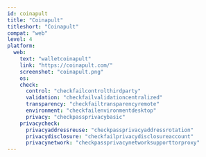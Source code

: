 ```yaml
---
id: coinapult
title: "Coinapult"
titleshort: "Coinapult"
compat: "web"
level: 4
platform:
  web:
    text: "walletcoinapult"
    link: "https://coinapult.com/"
    screenshot: "coinapult.png"
    os:
    check:
      control: "checkfailcontrolthirdparty"
      validation: "checkfailvalidationcentralized"
      transparency: "checkfailtransparencyremote"
      environment: "checkfailenvironmentdesktop"
      privacy: "checkpassprivacybasic"
    privacycheck:
      privacyaddressreuse: "checkpassprivacyaddressrotation"
      privacydisclosure: "checkfailprivacydisclosureaccount"
      privacynetwork: "checkpassprivacynetworksupporttorproxy"
---
```


